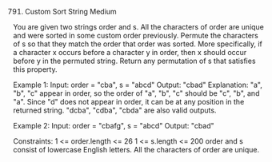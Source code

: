 791. Custom Sort String
Medium

You are given two strings order and s. All the characters of order are unique and were sorted in some custom order previously.
Permute the characters of s so that they match the order that order was sorted. More specifically, if a character x occurs before a character y in order, then x should occur before y in the permuted string.
Return any permutation of s that satisfies this property.

Example 1:
Input: order = "cba", s = "abcd"
Output: "cbad"
Explanation: 
"a", "b", "c" appear in order, so the order of "a", "b", "c" should be "c", "b", and "a". 
Since "d" does not appear in order, it can be at any position in the returned string. "dcba", "cdba", "cbda" are also valid outputs.

Example 2:
Input: order = "cbafg", s = "abcd"
Output: "cbad"
 
Constraints:
1 <= order.length <= 26
1 <= s.length <= 200
order and s consist of lowercase English letters.
All the characters of order are unique.
